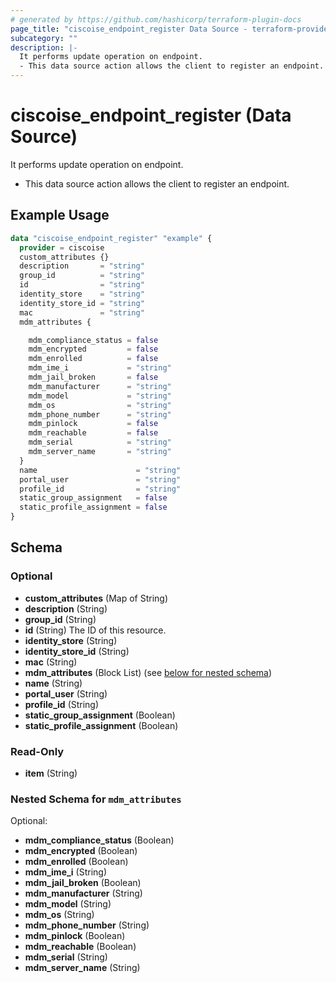 ```yaml
---
# generated by https://github.com/hashicorp/terraform-plugin-docs
page_title: "ciscoise_endpoint_register Data Source - terraform-provider-ciscoise"
subcategory: ""
description: |-
  It performs update operation on endpoint.
  - This data source action allows the client to register an endpoint.
---
```


# ciscoise_endpoint_register (Data Source)

It performs update operation on endpoint.

- This data source action allows the client to register an endpoint.

## Example Usage

```terraform
data "ciscoise_endpoint_register" "example" {
  provider = ciscoise
  custom_attributes {}
  description       = "string"
  group_id          = "string"
  id                = "string"
  identity_store    = "string"
  identity_store_id = "string"
  mac               = "string"
  mdm_attributes {

    mdm_compliance_status = false
    mdm_encrypted         = false
    mdm_enrolled          = false
    mdm_ime_i             = "string"
    mdm_jail_broken       = false
    mdm_manufacturer      = "string"
    mdm_model             = "string"
    mdm_os                = "string"
    mdm_phone_number      = "string"
    mdm_pinlock           = false
    mdm_reachable         = false
    mdm_serial            = "string"
    mdm_server_name       = "string"
  }
  name                      = "string"
  portal_user               = "string"
  profile_id                = "string"
  static_group_assignment   = false
  static_profile_assignment = false
}
```

<!-- schema generated by tfplugindocs -->
## Schema

### Optional

- **custom_attributes** (Map of String)
- **description** (String)
- **group_id** (String)
- **id** (String) The ID of this resource.
- **identity_store** (String)
- **identity_store_id** (String)
- **mac** (String)
- **mdm_attributes** (Block List) (see [below for nested schema](#nestedblock--mdm_attributes))
- **name** (String)
- **portal_user** (String)
- **profile_id** (String)
- **static_group_assignment** (Boolean)
- **static_profile_assignment** (Boolean)

### Read-Only

- **item** (String)

<a id="nestedblock--mdm_attributes"></a>
### Nested Schema for `mdm_attributes`

Optional:

- **mdm_compliance_status** (Boolean)
- **mdm_encrypted** (Boolean)
- **mdm_enrolled** (Boolean)
- **mdm_ime_i** (String)
- **mdm_jail_broken** (Boolean)
- **mdm_manufacturer** (String)
- **mdm_model** (String)
- **mdm_os** (String)
- **mdm_phone_number** (String)
- **mdm_pinlock** (Boolean)
- **mdm_reachable** (Boolean)
- **mdm_serial** (String)
- **mdm_server_name** (String)


